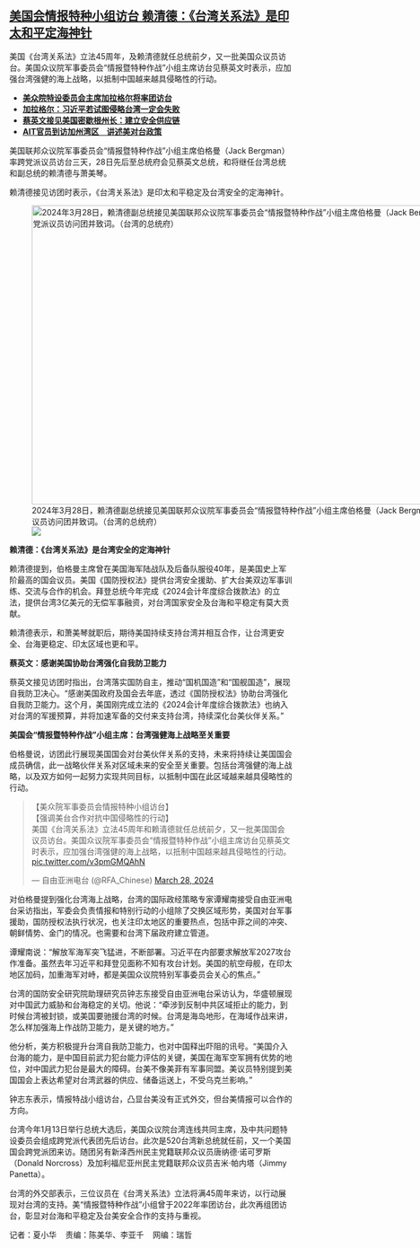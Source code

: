 <!--1711638000000-->
[美国会情报特种小组访台 赖清德：《台湾关系法》是印太和平定海神针](https://www.rfa.org/mandarin/yataibaodao/gangtai/hx2-03282024080116.html)
------

<p>美国《台湾关系法》立法45周年，及赖清德就任总统前夕，又一批美国众议员访台。美国众议院军事委员会“情报暨特种作战”小组主席访台见蔡英文时表示，应加强台湾强健的海上战略，以抵制中国越来越具侵略性的行动。</p><div class="teaserimg"><a href="https://www.rfa.org/mandarin/yataibaodao/gangtai/hcm-02222024075403.html"> </a><ul><li><a href="https://www.rfa.org/mandarin/yataibaodao/gangtai/hcm-02152024032122.html"> </a><strong><span class="result-title"><a class="state-published" href="https://www.rfa.org/mandarin/yataibaodao/gangtai/hcm-02152024032122.html">美众院特设委员会主席加拉格尔将率团访台</a></span></strong></li><li><strong><span class="result-title"><a class="state-published" href="https://www.rfa.org/mandarin/yataibaodao/gangtai/hcm-02222024075403.html">加拉格尔：习近平若试图侵略台湾一定会失败</a></span></strong></li><li><strong><span class="result-title"><a class="state-published" href="https://www.rfa.org/mandarin/Xinwen/10-03052024162927.html">蔡英文接见美国密歇根州长：建立安全供应链</a></span></strong></li><li><strong><span class="result-title"><a class="state-published" href="https://www.rfa.org/mandarin/yataibaodao/gangtai/sc-03122024082329.html">AIT官员到访加州湾区　讲述美对台政策</a></span></strong><strong><span class="result-title"></span></strong></li></ul></div><p>美国联邦众议院军事委员会“情报暨特种作战”小组主席伯格曼（Jack Bergman）率跨党派议员访台三天，28日先后至总统府会见蔡英文总统，和将继任台湾总统和副总统的赖清德与萧美琴。</p><p>赖清德接见访团时表示，《台湾关系法》是印太和平稳定及台湾安全的定海神针。</p><p><figure class="image-richtext image-inline captioned" style="width:799px;"><img alt="2024年3月28日，赖清德副总统接见美国联邦众议院军事委员会“情报暨特种作战”小组主席伯格曼（Jack Bergman）所率跨党派议员访问团并致词。（台湾的总统府）" height="533" src="https://www.rfa.org/mandarin/yataibaodao/gangtai/hx2-03282024080116.html/e80d1cec-0df8-4917-b04a-266d4c3a5a62.jpg/@@images/209c73ab-9094-4c8a-87c4-502556e9a75b.jpeg" title="e80d1cec-0df8-4917-b04a-266d4c3a5a62.jpg" width="799"/><figcaption class="image-caption">2024年3月28日，赖清德副总统接见美国联邦众议院军事委员会“情报暨特种作战”小组主席伯格曼（Jack Bergman）所率跨党派议员访问团并致词。（台湾的总统府）</figcaption><small></small><div id="zoomattribute"><a data-caption="2024年3月28日，赖清德副总统接见美国联邦众议院军事委员会“情报暨特种作战”小组主席伯格曼（Jack Bergman）所率跨党派议员访问团并致词。（台湾的总统府）" data-fancybox="" href="https://www.rfa.org/mandarin/yataibaodao/gangtai/hx2-03282024080116.html/e80d1cec-0df8-4917-b04a-266d4c3a5a62.jpg" id="single_image" title="2024年3月28日，赖清德副总统接见美国联邦众议院军事委员会“情报暨特种作战”小组主席伯格曼（Jack Bergman）所率跨党派议员访问团并致词。（台湾的总统府）"><img src="/++plone++rfa-resources/img/icon-zoom.png"/></a></div></figure></p><p><strong>赖清德：《台湾关系法》是台湾安全的定海神针</strong></p><p>赖清德提到，伯格曼主席曾在美国海军陆战队及后备队服役40年，是美国史上军阶最高的国会议员。美国《国防授权法》提供台湾安全援助、扩大台美双边军事训练、交流与合作的机会。拜登总统今年完成《2024会计年度综合拨款法》的立法，提供台湾3亿美元的无偿军事融资，对台湾国家安全及台海和平稳定有莫大贡献。</p><p>赖清德表示，和萧美琴就职后，期待美国持续支持台湾并相互合作，让台湾更安全、台海更稳定、印太区域也更和平。</p><p><strong>蔡英文：感谢美国协助台湾强化自我防卫能力</strong></p><p>蔡英文接见访团时指出，台湾落实国防自主，推动“国机国造”和“国舰国造”，展现自我防卫决心。“感谢美国政府及国会去年底，透过《国防授权法》协助台湾强化自我防卫能力。这个月，美国刚完成立法的《2024会计年度综合拨款法》也纳入对台湾的军援预算，并将加速军备的交付来支持台湾，持续深化台美伙伴关系。”</p><p><strong>美国会“情报暨特种作战”小组主席：台湾强健海上战略至关重要</strong></p><p>伯格曼说，访团此行展现美国国会对台美伙伴关系的支持，未来将持续让美国国会成员确信，此一战略伙伴关系对区域未来的安全至关重要。包括台湾强健的海上战略，以及双方如何一起努力实现共同目标，以抵制中国在此区域越来越具侵略性的行动。</p><blockquote class="twitter-tweet"><p dir="ltr" lang="zh">【美众院军事委员会情报特种小组访台】<br/>【强调美台合作对抗中国侵略性的行动】<br/>美国《台湾关系法》立法45周年和赖清德就任总统前夕，又一批美国国会议员访台。美国众议院军事委员会“情报暨特种作战”小组主席访台见蔡英文时表示，应加强台湾强健的海上战略，以抵制中国越来越具侵略性的行动。 <a href="https://t.co/v3pmGMQAhN">pic.twitter.com/v3pmGMQAhN</a></p>— 自由亚洲电台 (@RFA_Chinese) <a href="https://twitter.com/RFA_Chinese/status/1773289618688942466?ref_src=twsrc%5Etfw">March 28, 2024</a></blockquote><p></p><p>对伯格曼提到强化台湾海上战略，台湾的国际政经策略专家谭耀南接受自由亚洲电台采访指出，军委会负责情报和特别行动的小组除了交换区域形势，美国对台军事援助，国防授权法执行状况，也关注印太地区的重要热点，包括中菲之间的冲突、朝鲜情势、金门的情况。也需要和台湾下届政府建立管道。</p><p>谭耀南说：“解放军海军突飞猛进，不断部署。习近平在内部要求解放军2027攻台作准备。虽然去年习近平和拜登见面称不知有攻台计划。美国的航空母舰，在印太地区加码，加重海军对峙，都是美国众议院特别军事委员会关心的焦点。”</p><p>台湾的国防安全研究院助理研究员钟志东接受自由亚洲电台采访认为，华盛顿展现对中国武力威胁和台海稳定的关切。他说：“牵涉到反制中共区域拒止的能力，到时候台湾被封锁，或美国要驰援台湾的时候。台湾是海岛地形，在海域作战来讲，怎么样加强海上作战防卫能力，是关键的地方。”</p><p>他分析，美方积极提升台湾自我防卫能力，也对中国释出吓阻的讯号。“美国介入台海的能力，是中国目前武力犯台能力评估的关键，美国在海军空军拥有优势的地位，对中国武力犯台是最大的障碍。台美不像美菲有军事同盟。美议员特别提到美国国会上表达希望对台湾武器的供应、储备运送上，不受乌克兰影响。”</p><p>钟志东表示，情报特战小组访台，凸显台美没有正式外交，但台美情报可以合作的方向。</p><p>台湾今年1月13日举行总统大选后，美国众议院台湾连线共同主席，及中共问题特设委员会组成跨党派代表团先后访台。此次是520台湾新总统就任前，又一个美国国会跨党派团来访。随团另有新泽西州民主党籍联邦众议员唐纳德·诺可罗斯（Donald Norcross）及加利福尼亚州民主党籍联邦众议员吉米·帕内塔（Jimmy Panetta）。</p><p>台湾的外交部表示，三位议员在《台湾关系法》立法将满45周年来访，以行动展现对台湾的支持。美“情报暨特种作战”小组曾于2022年率团访台，此次再组团访台，彰显对台海和平稳定及台美安全合作的支持与重视。</p><p>记者：夏小华    责编：陈美华、李亚千    网编：瑞哲</p>
